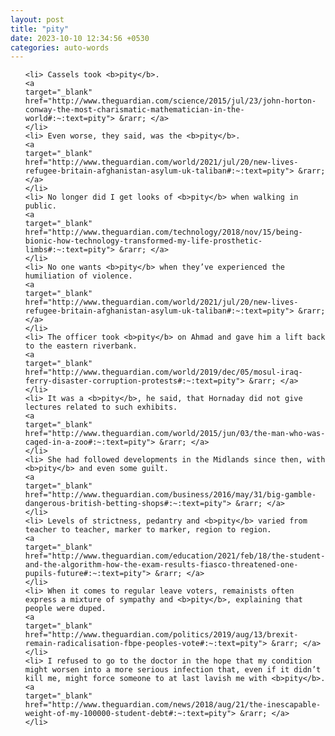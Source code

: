 ```yaml
---
layout: post
title: "pity"
date: 2023-10-10 12:34:56 +0530
categories: auto-words
---
```

<ol>

    <li> Cassels took <b>pity</b>.
    <a 
    target="_blank" 
    href="http://www.theguardian.com/science/2015/jul/23/john-horton-conway-the-most-charismatic-mathematician-in-the-world#:~:text=pity"> &rarr; </a>
    </li>
    <li> Even worse, they said, was the <b>pity</b>.
    <a 
    target="_blank" 
    href="http://www.theguardian.com/world/2021/jul/20/new-lives-refugee-britain-afghanistan-asylum-uk-taliban#:~:text=pity"> &rarr; </a>
    </li>
    <li> No longer did I get looks of <b>pity</b> when walking in public.
    <a 
    target="_blank" 
    href="http://www.theguardian.com/technology/2018/nov/15/being-bionic-how-technology-transformed-my-life-prosthetic-limbs#:~:text=pity"> &rarr; </a>
    </li>
    <li> No one wants <b>pity</b> when they’ve experienced the humiliation of violence.
    <a 
    target="_blank" 
    href="http://www.theguardian.com/world/2021/jul/20/new-lives-refugee-britain-afghanistan-asylum-uk-taliban#:~:text=pity"> &rarr; </a>
    </li>
    <li> The officer took <b>pity</b> on Ahmad and gave him a lift back to the eastern riverbank.
    <a 
    target="_blank" 
    href="http://www.theguardian.com/world/2019/dec/05/mosul-iraq-ferry-disaster-corruption-protests#:~:text=pity"> &rarr; </a>
    </li>
    <li> It was a <b>pity</b>, he said, that Hornaday did not give lectures related to such exhibits.
    <a 
    target="_blank" 
    href="http://www.theguardian.com/world/2015/jun/03/the-man-who-was-caged-in-a-zoo#:~:text=pity"> &rarr; </a>
    </li>
    <li> She had followed developments in the Midlands since then, with <b>pity</b> and even some guilt.
    <a 
    target="_blank" 
    href="http://www.theguardian.com/business/2016/may/31/big-gamble-dangerous-british-betting-shops#:~:text=pity"> &rarr; </a>
    </li>
    <li> Levels of strictness, pedantry and <b>pity</b> varied from teacher to teacher, marker to marker, region to region.
    <a 
    target="_blank" 
    href="http://www.theguardian.com/education/2021/feb/18/the-student-and-the-algorithm-how-the-exam-results-fiasco-threatened-one-pupils-future#:~:text=pity"> &rarr; </a>
    </li>
    <li> When it comes to regular leave voters, remainists often express a mixture of sympathy and <b>pity</b>, explaining that people were duped.
    <a 
    target="_blank" 
    href="http://www.theguardian.com/politics/2019/aug/13/brexit-remain-radicalisation-fbpe-peoples-vote#:~:text=pity"> &rarr; </a>
    </li>
    <li> I refused to go to the doctor in the hope that my condition might worsen into a more serious infection that, even if it didn’t kill me, might force someone to at last lavish me with <b>pity</b>.
    <a 
    target="_blank" 
    href="http://www.theguardian.com/news/2018/aug/21/the-inescapable-weight-of-my-100000-student-debt#:~:text=pity"> &rarr; </a>
    </li>